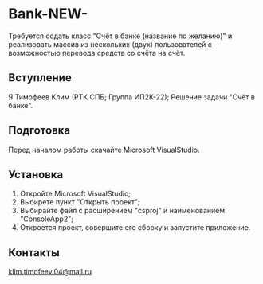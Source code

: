 # Bank-NEW-
Требуется содать класс "Счёт в банке (название по желанию)" и реализовать массив из нескольких (двух) пользователей с возможностью перевода средств со счёта на счёт.
## Вступление
Я Тимофеев Клим (РТК СПБ; Группа ИП2К-22); Решение задачи "Счёт в банке". 
## Подготовка
Перед началом работы скачайте Microsoft VisualStudio.
## Установка
1) Откройте Microsoft VisualStudio;
2) Выбирете пункт "Открыть проект";
3) Выбирайте файл с расширением "csproj" и наименованием "ConsoleApp2";
4) Откроется проект, совершите его сборку и запустите приложение.
## Контакты
klim.timofeev.04@mail.ru
